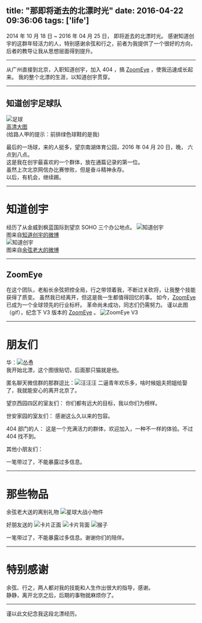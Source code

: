 title: "那即将逝去的北漂时光"
date: 2016-04-22 09:36:06
tags: ['life']
---

2014 年 10 月 18 日 ~ 2016 年 04 月 25 日， 即将逝去的北漂时光。
感谢知道创宇的这群年轻活力的人，特别感谢余弦和行之，前者为我提供了一个很好的方向，后者的教导让我从思想层面得到提升。

<!--more-->

---

从广州直接到北京，入职知道创宇，加入 404 ，搞 [ZoomEye](http://www.zoomeye.org/) ，使我迅速成长起来。
我的整个北漂的生涯，以知道创宇贯穿。  

--- 

## 知道创宇足球队  

<!-- ![足球](/picture/knownsec_life/football1_s.jpg)   -->
![足球](/picture/knownsec_life/football2_s.jpg)  
[高清大图](/picture/knownsec_life/football2.jpg)  
(给路人甲的提示：前排绿色球鞋的是我)  

最后的一场球，来的人挺多，望京南湖体育公园，2016 年 04 月 20 日，晚， 六点到八点。  
这是我在创宇最喜欢的一个群体，放在通篇记录的第一位。  
虽然上次北京网信办比赛惨败，但是奋斗精神永存。  
以后，有机会，继续踢。  

---

# 知道创宇
经历了从金威到枫蓝国际到望京 SOHO 三个办公地点。
![知道创宇](http://ww2.sinaimg.cn/mw1024/65997e21gw1eqq1fbecizj20hs0noq4y.jpg)  
图来自[知道创宇的微博](http://weibo.com/1704558113/CbfN1dWcr)  
![知道创宇](http://ww2.sinaimg.cn/mw690/62809c0fjw1f2vbegz3epj215o1jkk5r.jpg)  
图来自[余弦老大的微博](http://weibo.com/1652595727/DqO1KgWpS)  

---

## ZoomEye 

在这个团队，老船长余弦把控全局，行之带领着我，不断过关砍将，让我整个技能获得了质变。
虽然我已经离开，但这是我一生都值得回忆的事。
如今，[ZoomEye](https://www.zoomeye.org/) 已成为一个全球领先的行业标杆。
革命尚未成功，同志们仍需努力。
谨以此图（gif），纪念下 V3 版本的 [ZoomEye](https://www.zoomeye.org/) 。 
![ZoomEye V3](img/knownsec/zoomeye_map.gif)

---

# 朋友们

华：![怂恿](http://ww1.sinaimg.cn/bmiddle/709c4551jw1esw8i0kwbpg208w05r1ky.gif)  
我开始北漂，这个图很贴切，后面那只猫就是他。


匿名聊天微信群的那群逗比：![汪汪汪](/img/cat_1.gif)
二逼青年欢乐多，啥时候姐夫把姐给娶了，我就能安心的离开北京了。

望京西园四区的室友们：
你们都有远大的目标，我以你们为榜样。

世安家园的室友们：
感谢这么久以来的包容。

404 部门的人：
这是一个充满活力的群体，欢迎加入，一种不一样的体验。不过 404 找不到。

其他小朋友们：

一笔带过了，不能暴露过多信息。

---

# 那些物品

余弦老大送的离别礼物
![星球大战小物件](/picture/knownsec_life/sw1.jpg)

好朋友送的
![卡片正面](/picture/knownsec_life/ka1.jpg)
![卡片背面](/picture/knownsec_life/ka2.jpg)
![猴子](/picture/knownsec_life/wawa1.jpg)

一笔带过了，不能暴露过多信息。谢谢你们的陪伴。

---

# 特别感谢

余弦、行之，两人都对我的技能和人生作出很大的指导，感谢。  
静静，离开北京之后，后期的事物就麻烦你了。   

---

谨以此文纪念我这段北漂经历。
